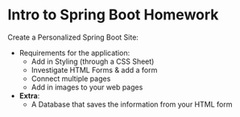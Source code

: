 # Intro to Spring Boot Homework

Create a Personalized Spring Boot Site: 

- Requirements for the application: 
  - Add in Styling (through a CSS Sheet)
  - Investigate HTML Forms & add a form 
  - Connect multiple pages 
  - Add in images to your web pages
- **Extra**:
  - A Database that saves the information from your HTML form 